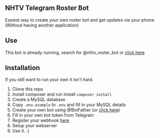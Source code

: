 ## NHTV Telegram Roster Bot

Easiest way to create your own roster bot and get updates via your phone. (Without having another application)

## Use

This bot is already running, search for @nhtv_roster_bot or [click here](https://telegram.me/nhtv_roster_bot)

## Installation

If you still want to run your own it isn't hard.
1. Clone this repo
2. Install composer and run install `composer install`
3. Create a MySQL database
4. Copy `.env.example` to `.env` and fill in your MySQL details
5. Create your own bot using @BotFather (or [click here](https://telegram.me/BotFather))
6. Fill in your own bot token from Telegram
7. Register your webhook [here](https://core.telegram.org/bots/api#setwebhook)
8. Setup your webserver
9. Use it. :)



